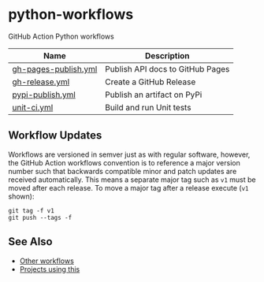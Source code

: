 # python-workflows
GitHub Action Python workflows

| Name                 | Description                      |
|----------------------|----------------------------------|
| [gh-pages-publish.yml](https://github.com/JeffersonLab/python-workflows/blob/main/.github/workflows/gh-pages-publish.yml) | Publish API docs to GitHub Pages |
| [gh-release.yml](https://github.com/JeffersonLab/python-workflows/blob/main/.github/workflows/gh-release.yml) | Create a GitHub Release |
| [pypi-publish.yml](https://github.com/JeffersonLab/python-workflows/blob/main/.github/workflows/pypi-publish.yml) | Publish an artifact on PyPi |
| [unit-ci.yml](https://github.com/JeffersonLab/python-workflows/blob/main/.github/workflows/unit-ci.yml) | Build and run Unit tests |

## Workflow Updates
Workflows are versioned in semver just as with regular software, however, the GitHub Action workflows convention is to reference a major version number such that backwards compatible minor and patch updates are received automatically.  This means a separate major tag such as `v1` must be moved after each release.  To move a major tag after a release execute (`v1` shown):

```
git tag -f v1
git push --tags -f
```

## See Also
- [Other workflows](https://github.com/search?q=org%3Ajeffersonlab+topic%3Agh-action-workflow&type=repositories)
- [Projects using this](https://github.com/search?q=org%3Ajeffersonlab+topic%3Apython-workflows&type=repositories)
